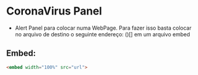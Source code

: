# CoronaVirus Panel
* Alert Panel para colocar numa WebPage. Para fazer isso basta colocar no arquivo de destino o seguinte endereço: ()[] em um arquivo embed
## Embed:
```html
<embed width="100%" src="url">
```

